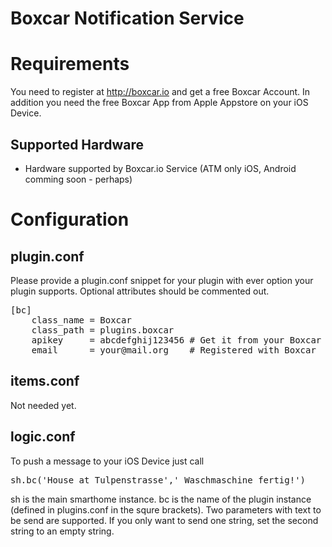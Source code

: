 # Boxcar Notification Service

# Requirements

You need to register at http://boxcar.io and get a free Boxcar Account.
In addition you need the free Boxcar App from Apple Appstore on your iOS Device.

## Supported Hardware

* Hardware supported by Boxcar.io Service (ATM only iOS, Android comming soon - perhaps)

# Configuration

## plugin.conf

Please provide a plugin.conf snippet for your plugin with ever option your plugin supports. Optional attributes should be commented out.

<pre>
[bc]
	class_name = Boxcar
	class_path = plugins.boxcar
	apikey     = abcdefghij123456 # Get it from your Boxcar Account
	email      = your@mail.org    # Registered with Boxcar
</pre>


## items.conf

Not needed yet.

## logic.conf
To push a message to your iOS Device just call
<pre>
sh.bc('House at Tulpenstrasse',' Waschmaschine fertig!')
</pre>

sh is the main smarthome instance.
bc is the name of the plugin instance (defined in plugins.conf in the squre brackets).
Two parameters with text to be send are supported.
If you only want to send one string, set the second string to an empty string.

